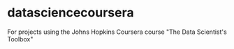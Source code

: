 # datasciencecoursera
For projects using the Johns Hopkins Coursera course "The Data Scientist's Toolbox"
